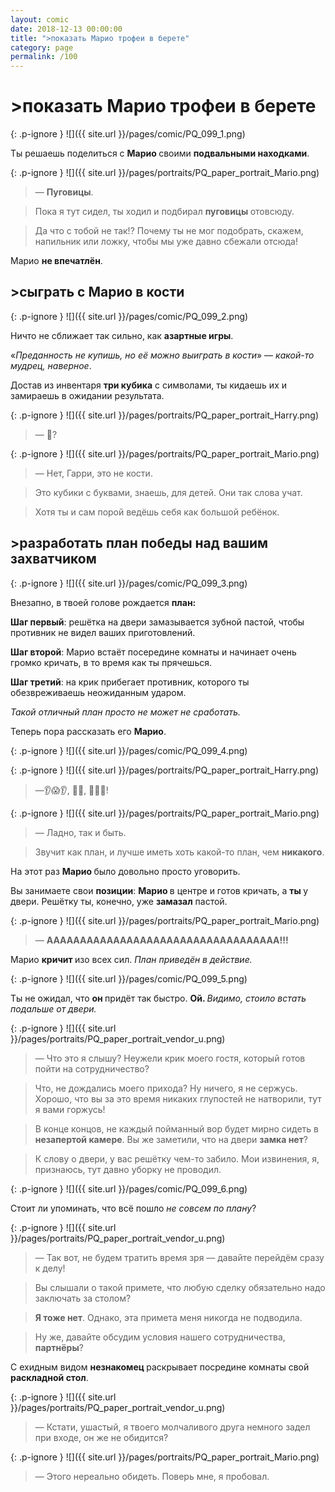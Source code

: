 ```yaml
---
layout: comic
date: 2018-12-13 00:00:00
title: ">показать Марио трофеи в берете"
category: page
permalink: /100
---
```


# >показать Марио трофеи в берете

{: .p-ignore }
![]({{ site.url }}/pages/comic/PQ_099_1.png)

Ты решаешь поделиться с <strong>Марио </strong>своими <strong>подвальными находками</strong>.

{: .p-ignore }
![]({{ site.url }}/pages/portraits/PQ_paper_portrait_Mario.png)

<blockquote>— <strong>Пуговицы</strong>.</blockquote>

<blockquote>Пока я тут сидел, ты ходил и подбирал <strong>пуговицы </strong>отовсюду. </blockquote>

<blockquote>Да что с тобой не так!? Почему ты не мог подобрать, скажем, напильник или ложку, чтобы мы уже давно сбежали отсюда!</blockquote>

Марио <strong>не впечатлён</strong>.

## >сыграть с Марио в кости

{: .p-ignore }
![]({{ site.url }}/pages/comic/PQ_099_2.png)

Ничто не сближает так сильно, как <strong>азартные игры</strong>.

«<em>Преданность не купишь, но её можно выиграть в кости</em>» — <em>какой-то мудрец, наверное</em>.

Достав из инвентаря <strong>три кубика</strong> с символами, ты кидаешь их и замираешь в ожидании результата.

{: .p-ignore }
![]({{ site.url }}/pages/portraits/PQ_paper_portrait_Harry.png)

<blockquote>— 🎲?</blockquote>

{: .p-ignore }
![]({{ site.url }}/pages/portraits/PQ_paper_portrait_Mario.png)

<blockquote>— Нет, Гарри, это не кости. </blockquote>

<blockquote>Это кубики с буквами, знаешь, для детей. Они так слова учат.</blockquote>

<blockquote>Хотя ты и сам порой ведёшь себя как большой ребёнок.</blockquote>

## >разработать план победы над вашим захватчиком

{: .p-ignore }
![]({{ site.url }}/pages/comic/PQ_099_3.png)

Внезапно, в твоей голове рождается <strong>план:</strong>

<strong>Шаг первый</strong>: решётка на двери замазывается зубной пастой, чтобы противник не видел ваших приготовлений.

<strong>Шаг второй</strong>: Марио встаёт посередине комнаты и начинает очень громко кричать, в то время как ты прячешься.

<strong>Шаг третий</strong>: на крик прибегает противник, которого ты обезвреживаешь неожиданным ударом.

<em>Такой отличный план просто не может не сработать.</em>

Теперь пора рассказать его <strong>Марио</strong>.

{: .p-ignore }
![]({{ site.url }}/pages/comic/PQ_099_4.png)

{: .p-ignore }
![]({{ site.url }}/pages/portraits/PQ_paper_portrait_Harry.png)

<blockquote>—👂😱👂, 🤖🏃, 🤡👊🤖!</blockquote>

{: .p-ignore }
![]({{ site.url }}/pages/portraits/PQ_paper_portrait_Mario.png)

<blockquote>— Ладно, так и быть. </blockquote>

<blockquote>Звучит как план, и лучше иметь хоть какой-то план, чем <strong>никакого</strong>.</blockquote>

На этот раз <strong>Марио </strong>было довольно просто уговорить.

Вы занимаете свои <strong>позиции</strong>: <strong>Марио </strong>в центре и готов кричать, а <strong>ты </strong>у двери. Решётку ты, конечно, уже <strong>замазал</strong> пастой.

{: .p-ignore }
![]({{ site.url }}/pages/portraits/PQ_paper_portrait_Mario.png)

<blockquote>— <strong>ААААААААААААААААААААААААААААААААААА!!!</strong></blockquote>

Марио <strong>кричит </strong>изо всех сил. <em>План приведён в действие.</em>

{: .p-ignore }
![]({{ site.url }}/pages/comic/PQ_099_5.png)

Ты не ожидал, что <strong>он </strong>придёт так быстро. <strong>Ой. </strong><em>Видимо, стоило встать подальше от двери.</em>

{: .p-ignore }
![]({{ site.url }}/pages/portraits/PQ_paper_portrait_vendor_u.png)

<blockquote>— Что это я слышу? Неужели крик моего гостя, который готов пойти на сотрудничество?</blockquote>

<blockquote>Что, не дождались моего прихода? Ну ничего, я не сержусь. Хорошо, что вы за это время никаких глупостей не натворили, тут я вами горжусь! </blockquote>

<blockquote>В конце концов, не каждый пойманный вор будет мирно сидеть в <strong>незапертой камере</strong>. Вы же заметили, что на двери <strong>замка нет</strong>?</blockquote>

<blockquote>К слову о двери, у вас решётку чем-то забило. Мои извинения, я, признаюсь, тут давно уборку не проводил.</blockquote>

{: .p-ignore }
![]({{ site.url }}/pages/comic/PQ_099_6.png)

Стоит ли упоминать, что всё пошло <em>не совсем по плану</em>?

{: .p-ignore }
![]({{ site.url }}/pages/portraits/PQ_paper_portrait_vendor_u.png)

<blockquote>— Так вот, не будем тратить время зря — давайте перейдём сразу к делу!</blockquote>

<blockquote>Вы слышали о такой примете, что любую сделку обязательно надо заключать за столом?</blockquote>

<blockquote><strong>Я тоже нет</strong>. Однако, эта примета меня никогда не подводила.</blockquote>

<blockquote>Ну же, давайте обсудим условия нашего сотрудничества, <strong>партнёры</strong>?</blockquote>

С ехидным видом <strong>незнакомец </strong>раскрывает посредине комнаты свой <strong>раскладной стол</strong>.

{: .p-ignore }
![]({{ site.url }}/pages/portraits/PQ_paper_portrait_vendor_u.png)

<blockquote>— Кстати, ушастый, я твоего молчаливого друга немного задел при входе, он же не обидится?</blockquote>

{: .p-ignore }
![]({{ site.url }}/pages/portraits/PQ_paper_portrait_Mario.png)

<blockquote>— Этого нереально обидеть. Поверь мне, я пробовал.</blockquote>
